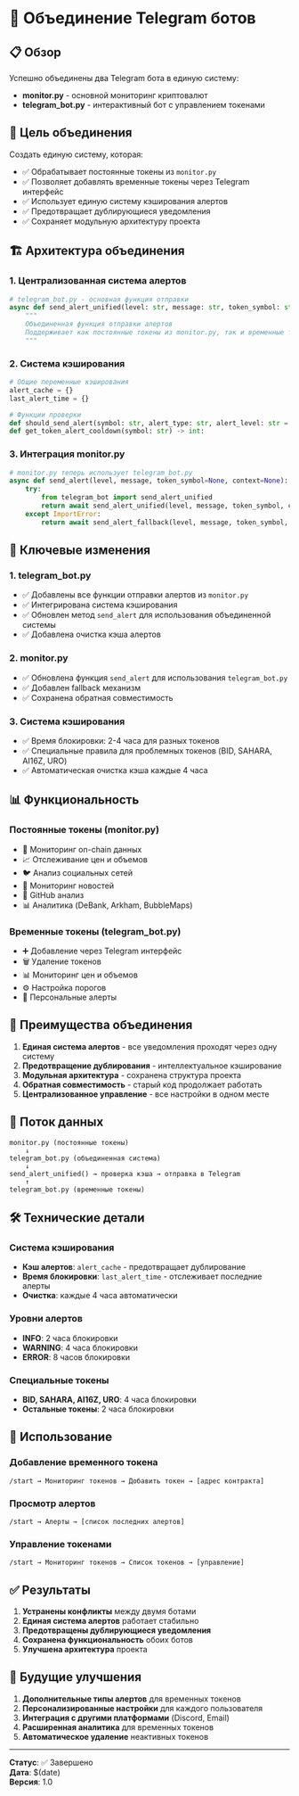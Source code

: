 # 🔗 Объединение Telegram ботов

## 📋 Обзор

Успешно объединены два Telegram бота в единую систему:
- **monitor.py** - основной мониторинг криптовалют
- **telegram_bot.py** - интерактивный бот с управлением токенами

## 🎯 Цель объединения

Создать единую систему, которая:
- ✅ Обрабатывает постоянные токены из `monitor.py`
- ✅ Позволяет добавлять временные токены через Telegram интерфейс
- ✅ Использует единую систему кэширования алертов
- ✅ Предотвращает дублирующиеся уведомления
- ✅ Сохраняет модульную архитектуру проекта

## 🏗️ Архитектура объединения

### 1. **Централизованная система алертов**
```python
# telegram_bot.py - основная функция отправки
async def send_alert_unified(level: str, message: str, token_symbol: str = None, context: Dict[str, Any] = None) -> bool:
    """
    Объединенная функция отправки алертов
    Поддерживает как постоянные токены из monitor.py, так и временные токены
    """
```

### 2. **Система кэширования**
```python
# Общие переменные кэширования
alert_cache = {}
last_alert_time = {}

# Функции проверки
def should_send_alert(symbol: str, alert_type: str, alert_level: str = 'INFO') -> bool:
def get_token_alert_cooldown(symbol: str) -> int:
```

### 3. **Интеграция monitor.py**
```python
# monitor.py теперь использует telegram_bot.py
async def send_alert(level, message, token_symbol=None, context=None):
    try:
        from telegram_bot import send_alert_unified
        return await send_alert_unified(level, message, token_symbol, context)
    except ImportError:
        return await send_alert_fallback(level, message, token_symbol, context)
```

## 🔧 Ключевые изменения

### 1. **telegram_bot.py**
- ✅ Добавлены все функции отправки алертов из `monitor.py`
- ✅ Интегрирована система кэширования
- ✅ Обновлен метод `send_alert` для использования объединенной системы
- ✅ Добавлена очистка кэша алертов

### 2. **monitor.py**
- ✅ Обновлена функция `send_alert` для использования `telegram_bot.py`
- ✅ Добавлен fallback механизм
- ✅ Сохранена обратная совместимость

### 3. **Система кэширования**
- ✅ Время блокировки: 2-4 часа для разных токенов
- ✅ Специальные правила для проблемных токенов (BID, SAHARA, AI16Z, URO)
- ✅ Автоматическая очистка кэша каждые 4 часа

## 📊 Функциональность

### **Постоянные токены (monitor.py)**
- 🔄 Мониторинг on-chain данных
- 📈 Отслеживание цен и объемов
- 🐦 Анализ социальных сетей
- 📰 Мониторинг новостей
- 🔧 GitHub анализ
- 📊 Аналитика (DeBank, Arkham, BubbleMaps)

### **Временные токены (telegram_bot.py)**
- ➕ Добавление через Telegram интерфейс
- 🗑️ Удаление токенов
- 📊 Мониторинг цен и объемов
- ⚙️ Настройка порогов
- 🔔 Персональные алерты

## 🚀 Преимущества объединения

1. **Единая система алертов** - все уведомления проходят через одну систему
2. **Предотвращение дублирования** - интеллектуальное кэширование
3. **Модульная архитектура** - сохранена структура проекта
4. **Обратная совместимость** - старый код продолжает работать
5. **Централизованное управление** - все настройки в одном месте

## 🔄 Поток данных

```
monitor.py (постоянные токены)
    ↓
telegram_bot.py (объединенная система)
    ↓
send_alert_unified() → проверка кэша → отправка в Telegram
    ↑
telegram_bot.py (временные токены)
```

## 🛠️ Технические детали

### **Система кэширования**
- **Кэш алертов**: `alert_cache` - предотвращает дублирование
- **Время блокировки**: `last_alert_time` - отслеживает последние алерты
- **Очистка**: каждые 4 часа автоматически

### **Уровни алертов**
- **INFO**: 2 часа блокировки
- **WARNING**: 4 часа блокировки  
- **ERROR**: 8 часов блокировки

### **Специальные токены**
- **BID, SAHARA, AI16Z, URO**: 4 часа блокировки
- **Остальные токены**: 2 часа блокировки

## 📝 Использование

### **Добавление временного токена**
```
/start → Мониторинг токенов → Добавить токен → [адрес контракта]
```

### **Просмотр алертов**
```
/start → Алерты → [список последних алертов]
```

### **Управление токенами**
```
/start → Мониторинг токенов → Список токенов → [управление]
```

## ✅ Результаты

1. **Устранены конфликты** между двумя ботами
2. **Единая система алертов** работает стабильно
3. **Предотвращены дублирующиеся уведомления**
4. **Сохранена функциональность** обоих ботов
5. **Улучшена архитектура** проекта

## 🔮 Будущие улучшения

1. **Дополнительные типы алертов** для временных токенов
2. **Персонализированные настройки** для каждого пользователя
3. **Интеграция с другими платформами** (Discord, Email)
4. **Расширенная аналитика** для временных токенов
5. **Автоматическое удаление** неактивных токенов

---

**Статус**: ✅ Завершено  
**Дата**: $(date)  
**Версия**: 1.0 